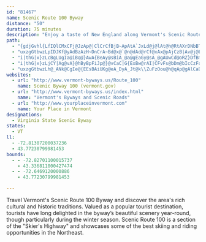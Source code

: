 ```yaml
---
id: "81467"
name: Scenic Route 100 Byway
distance: "50"
duration: 75 minutes
description: "Enjoy a taste of New England along Vermont's Scenic Route 100 Byway. Scenic Route 100 winds along the edge of the Green Mountains, traversing three counties in south central Vermont, extending from Andover in Windsor County to Pittsfield in Rutland County."
path:
  - "{gdjGvhl{LfIQlCMxCFj@JzAp@|ClCrCfBjB~ApAtA`JxLd@j@lAt@h@RtAXrDNbBTbb@tJ`ABfDe@hA@tItAzDN~IO`H@fESlIRtBQ~HyA~Da@n_@~AbDRtFr@lGMrDJdEn@rCv@jBdA|EnEnAd@x@L`V\\tBQvEsAj@KfAL~Av@bA?hD_@jDPjCXvClAbCzBrChBvCfFhArAhBxAdAl@bAZtAPrADlD_@rFyAhAMfFIpBMnEk@t@UfFwBlDgBvFoDlUuKdAeA\\q@p@gB|@mFr@yGx@uCx@qAdF_F`AaB`B_Ex@aAfAk@~ASnBJvHjAtBH|DE`BS~CaA`Bw@pAsAjBuClA_A|Ae@pAGtA@v@PhBfAlBrBdAr@zHlB`DNbJ_@vAQnA_@~CeC~AuApCqDbAaA~A_@lCGrDq@|CCdP}DbCkAlEmFnGsErCoCzBeBt@Yj@KlA@rAVx@y@~@{CLcDTmBfC{MVmD?uCa@sHm@mD_@yAeAyCsFiKq@sBUsAUwBCyCVcEd@kCd@mBfAkBd@m@dAaA|RyOhC_DzAuCv@uBjIo\\d@aBzAkEvBcE|AcCxBmCrDgDpAy@nB{@vWgH|HkBl~@}PbPyDttAc`@xAo@tHsEzAe@nKmBfIqBfZqNbCqBxBmCzG{LjAkBrBoBbC}AbAY~B[nr@qDxBm@xAeAvAsBx@mBzLzH|IjFbDzBtHjEtAb@fFx@fE~@|E|AvGzCbH~@rAd@lB~AbEfFhAz@nAn@rAXjHZtAKx@UlDqBhAYhC?rA^pGlF|F`DlCfCvC|BvK|GtB|@pBFhGeA`Ey@bFcBrA]dFWdI}AhDE`BWrCmAxCmBf@SdAUdAAtALjFhBx@HbBBxAMxAc@hBkAxAuBbCmFvAmBb@WtAm@bDEhEF`BMzAe@hB{AbDeE|@y@vE{DbFgD|MaG|@k@hB_BvCmBvBw@xBi@xB}@`HoFt@WfDq@tBcAhA}@lB_CvCiGn@_ArD{D|DkD~@w@~MeIxB_BnAqA|CaElA}@dEcA`C]"
  - "uxzgGtbwzLpIDJKf@yAdBzAzH~DnCrA~Bd@x@`@n@dAd@rCf@xAx@pAjCzB|Av@j@L`G^hCz@hB\\fDx@pNlGtOlIfDzEj@jAlBfIfFzF`BrBdAz@f@TtAL~RQxDPxB`@|QrGdCl@fYpDvXvIjJdDjHrBfFjBrCrApA~@fClC|@pA~A|Dn@jCXlBXdFKhFaTxmB}AfMOrBE~AHnBTlBv@rBZn@rAzAvKxJ|@rAt@~Ah@fBZlBVrBDvBCtBKrBYrBoArE_@lBYrBOlD?pDLrBd@hDb@lBp@rBdKrWt@rAlAfBz@~@bAt@`HhE~AzAhArCrBfIhAzDpGtPd@v@vAtAdBr@pJ|@bAXvCrAdBxAlAzArGlJXr@"
  - "i|thG|x}zLcBgLUgIa@iBq@}AwA{BeAy@sBiA_@a@gEaGy@sA_@gAUwCd@oRZ}DfBmM?wCMyCe@qCeAqCgA_B_BsAyAs@aMeDyDs@wAQ_CA}DXmB@wHaAoAg@qDqCk@u@s@sBe@gGIuLIwBSs@[k@c@_@oA_@sBSmEsAgJaB}DqAcEgBcBgAgEmFUU_Bm@qVuCi@SwDeDiD_BiAu@iCiDiAuBgGoP{EmLi@aB[_BYaCEwB?yBd@wHAqDMuBU}AmCgHk@sCm@mEIgCBmCx@sKLiFGmAsAeKy@uCq@yAgB}Bs@a@oA_@wADwCt@kCd@mDVuAGcAWsBkA}AaBeAyBe@gBmBeKs@gCq@_BsCoEi@gBOkAI_BJsBXyA~@aChCgDv@wA^_AXmBJaCBaEEq@g@wCk@cBy@wAwEcGiB}@sAe@wI_CwBoAcAkAsBmDsKcOcAeAi@Y}FkBuJ_AiFcByCOwDPmA?cCYwGeB"
  - "i|thG|x}zLjCY|Ag@vA}@hByBpFiJp@}@vCaC|G{ExBw@rAI|CFvFs@bDm@bIcCzFoA~BYlH]tAStBeApJoHlDsDfJmLlByA~By@|BGfHlAvARtA?|Bg@lFqCdAaAt@}AbAiEh@aB|@qAdBkBrAgCz@uCl@eDpAyMt@qD~@qBxC{EpBsC`BkBlB{ArBiAfIsCvCgB`BmBpEmH`AkA|@s@`DaAzImAbDq@rBaArC}BjAu@tAWbD[tA_@|FyDjIaCnD}ArPsB~VyBdHg@lDLlH`ArAAxCq@rEaC`DmAtAKfBJhBp@lAz@~EzGpC~EjBhHr@rAvFxDxAv@~Al@fCl@|AB~Dq@bTaClHeBrAe@vGkDfAOdA@h@L|CdBrAd@lAL~C[dFwBnIcEr@k@z@wAlDoJfCaG~AyBnDmD|AmAlCyAh@SdAKlDf@bB?rDg@pJa@hNsB`BKjE?hENpHj@zGRlF~ArAl@tEbEjF|FzF~EnCzCxGxGnKrMhD}DbBsAHSnBgA|Ae@~AY|AM~A?bBJ|AXl]`JhQzD|D`@|EArCWdK{BhEW|AYvEeA`O}FhEyBb@_@"
  - "uxzgGtbwzLh@_ANk@CgIe@{EEsBAiUKg@eA_DyA_Jt@k\\ZuFzOou@h@qAp@gAlCaDzAwC`AuCrAoEbBwHn@{A|DgHnBgExBeG`AmDXaEG{GHsGAoLsAcWCqEd@yMX_Cx@yDbBkF~A}CdIeN~BaDdLuK"
websites:
  - url: "http://www.vermont-byways.us/Route_100"
    name: Scenic Byway 100 (vermont.gov)
  - url: "http://www.vermont-byways.us/index.html"
    name: "Vermont's Byways and Scenic Roads"
  - url: "http://www.yourplaceinvermont.com"
    name: Your Place in Vermont
designations:
  - Virginia State Scenic Byway
states:
  - VT
ll:
  - -72.81307200037236
  - 43.77230799981453
bounds:
  - - -72.82701100015737
    - 43.336811000427474
  - - -72.6469120000886
    - 43.77230799981453

---
```


Travel Vermont's Scenic Route 100 Byway and discover the area's rich cultural and historic traditions. Valued as a popular tourist destination, tourists have long delighted in the byway’s beautiful scenery year-round, though particularly during the winter season.  Scenic Route 100 is a section of the "Skier's Highway" and showcases some of the best skiing and riding opportunities in the Northeast.
